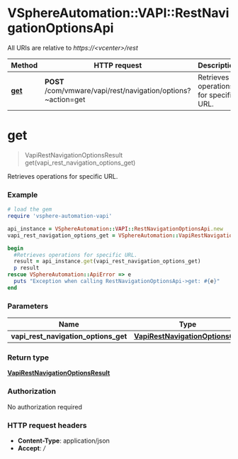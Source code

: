 # VSphereAutomation::VAPI::RestNavigationOptionsApi

All URIs are relative to *https://&lt;vcenter&gt;/rest*

Method | HTTP request | Description
------------- | ------------- | -------------
[**get**](RestNavigationOptionsApi.md#get) | **POST** /com/vmware/vapi/rest/navigation/options?~action&#x3D;get | Retrieves operations for specific URL.


# **get**
> VapiRestNavigationOptionsResult get(vapi_rest_navigation_options_get)

Retrieves operations for specific URL.

### Example
```ruby
# load the gem
require 'vsphere-automation-vapi'

api_instance = VSphereAutomation::VAPI::RestNavigationOptionsApi.new
vapi_rest_navigation_options_get = VSphereAutomation::VapiRestNavigationOptionsGet.new # VapiRestNavigationOptionsGet | 

begin
  #Retrieves operations for specific URL.
  result = api_instance.get(vapi_rest_navigation_options_get)
  p result
rescue VSphereAutomation::ApiError => e
  puts "Exception when calling RestNavigationOptionsApi->get: #{e}"
end
```

### Parameters

Name | Type | Description  | Notes
------------- | ------------- | ------------- | -------------
 **vapi_rest_navigation_options_get** | [**VapiRestNavigationOptionsGet**](VapiRestNavigationOptionsGet.md)|  | 

### Return type

[**VapiRestNavigationOptionsResult**](VapiRestNavigationOptionsResult.md)

### Authorization

No authorization required

### HTTP request headers

 - **Content-Type**: application/json
 - **Accept**: */*



